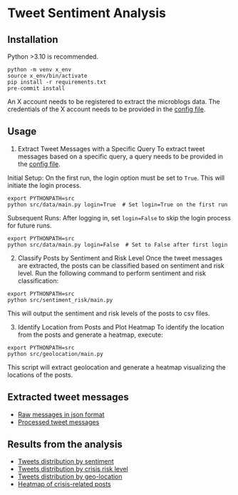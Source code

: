 # Tweet Sentiment Analysis

## Installation
Python >3.10 is recommended.

```
python -m venv x_env
source x_env/bin/activate
pip install -r requirements.txt
pre-commit install
```

An X account needs to be registered to extract the microblogs data. The credentials of the X account needs to be provided in the [config file](config/config.yaml).

## Usage

1. Extract Tweet Messages with a Specific Query
To extract tweet messages based on a specific query, a query needs to be provided in the [config file](config/config.yaml).

Initial Setup: On the first run, the login option must be set to `True`. This will initiate the login process.
```
export PYTHONPATH=src
python src/data/main.py login=True  # Set login=True on the first run
```

Subsequent Runs: After logging in, set `login=False` to skip the login process for future runs.
```
export PYTHONPATH=src
python src/data/main.py login=False  # Set to False after first login
```

2. Classify Posts by Sentiment and Risk Level
Once the tweet messages are extracted, the posts can be classified based on sentiment and risk level. Run the following command to perform sentiment and risk classification:
```
export PYTHONPATH=src
python src/sentiment_risk/main.py
```
This will output the sentiment and risk levels of the posts to csv files.

3. Identify Location from Posts and Plot Heatmap
To identify the location from the posts and generate a heatmap, execute:
```
export PYTHONPATH=src
python src/geolocation/main.py
```
This script will extract geolocation and generate a heatmap visualizing the locations of the posts.

## Extracted tweet messages
* [Raw messages in json format](raw/)
* [Processed tweet messages](data/tweets.csv)

## Results from the analysis
* [Tweets distribution by sentiment](data/distribution_by_sentiment.csv)
* [Tweets distribution by crisis risk level](data/distribution_by_risk_level.csv)
* [Tweets distribution by geo-location](data/distribution_by_location.csv)
* [Heatmap of crisis-related posts](data/heatmap.png)
